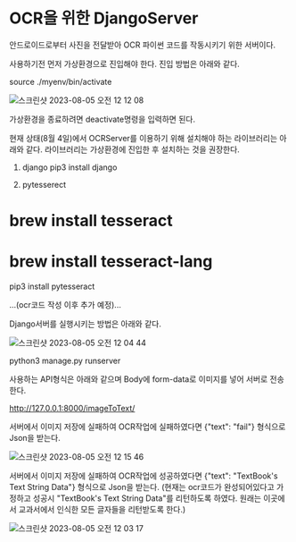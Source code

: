 # OCR을 위한 DjangoServer

안드로이드로부터 사진을 전달받아 OCR 파이썬 코드를 작동시키기 위한 서버이다.

사용하기전 먼저 가상환경으로 진입해야 한다. 진입 방법은 아래와 같다.

source ./myenv/bin/activate

![스크린샷 2023-08-05 오전 12 12 08](https://github.com/SumNote/DjangoServer/assets/109474668/e5425033-b1e0-4df7-8b98-d88ec1c28ded)

가상환경을 종료하려면 deactivate명령을 입력하면 된다.

현재 상태(8월 4일)에서 OCRServer를 이용하기 위해 설치해야 하는 라이브러리는 아래와 같다.
라이브러리는 가상환경에 진입한 후 설치하는 것을 권장한다.

1. django
pip3 install django

2. pytesserect
# brew install tesseract
# brew install tesseract-lang
pip3 install pytesseract

...(ocr코드 작성 이후 추가 예정)...

Django서버를 실행시키는 방법은 아래와 같다.

![스크린샷 2023-08-05 오전 12 04 44](https://github.com/SumNote/DjangoServer/assets/109474668/1a4d849c-1138-4b61-b1ab-856f4a1c0364)

python3 manage.py runserver


사용하는 API형식은 아래와 같으며 Body에 form-data로 이미지를 넣어 서버로 전송한다.

http://127.0.0.1:8000/imageToText/ 

서버에서 이미지 저장에 실패하여 OCR작업에 실패하였다면 {"text": "fail"} 형식으로 Json을 받는다.

![스크린샷 2023-08-05 오전 12 15 46](https://github.com/SumNote/DjangoServer/assets/109474668/f846da15-f7e5-49e7-8a61-273ff78686d2)

서버에서 이미지 저장에 실패하여 OCR작업에 성공하였다면 {"text": "TextBook's Text String Data"} 형식으로 Json을 받는다.
(현재는 ocr코드가 완성되어있다고 가정하고 성공시 "TextBook's Text String Data"를 리턴하도록 하였다. 원래는 이곳에서 교과서에서 인식한 모든 글자들을 리턴받도록 한다.)

![스크린샷 2023-08-05 오전 12 03 17](https://github.com/SumNote/DjangoServer/assets/109474668/fd964355-3976-468f-9b11-15fd8b410f43)



